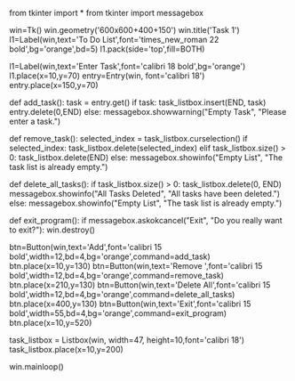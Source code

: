 from tkinter import *
from tkinter import messagebox

win=Tk()
win.geometry('600x600+400+150')
win.title('Task 1')
l1=Label(win,text='To Do List',font='times_new_roman 22 bold',bg='orange',bd=5)
l1.pack(side='top',fill=BOTH)

l1=Label(win,text='Enter Task',font='calibri 18 bold',bg='orange')
l1.place(x=10,y=70)
entry=Entry(win, font='calibri 18')
entry.place(x=150,y=70)


def add_task():
    task = entry.get()
    if task:
        task_listbox.insert(END, task)
        entry.delete(0,END)
    else:
        messagebox.showwarning("Empty Task", "Please enter a task.")

def remove_task():
    selected_index = task_listbox.curselection()
    if selected_index:
        task_listbox.delete(selected_index)
    elif task_listbox.size() > 0:
        task_listbox.delete(END)
    else:
        messagebox.showinfo("Empty List", "The task list is already empty.")

def delete_all_tasks():
    if task_listbox.size() > 0:
        task_listbox.delete(0, END)
        messagebox.showinfo("All Tasks Deleted", "All tasks have been deleted.")
    else:
        messagebox.showinfo("Empty List", "The task list is already empty.")

def exit_program():
    if messagebox.askokcancel("Exit", "Do you really want to exit?"):
        win.destroy()

btn=Button(win,text='Add',font='calibri 15 bold',width=12,bd=4,bg='orange',command=add_task)
btn.place(x=10,y=130)
btn=Button(win,text='Remove ',font='calibri 15 bold',width=12,bd=4,bg='orange',command=remove_task)
btn.place(x=210,y=130)
btn=Button(win,text='Delete All',font='calibri 15 bold',width=12,bd=4,bg='orange',command=delete_all_tasks)
btn.place(x=400,y=130)
btn=Button(win,text='Exit',font='calibri 15 bold',width=55,bd=4,bg='orange',command=exit_program)
btn.place(x=10,y=520)

task_listbox = Listbox(win, width=47, height=10,font='calibri 18')
task_listbox.place(x=10,y=200)

win.mainloop()
